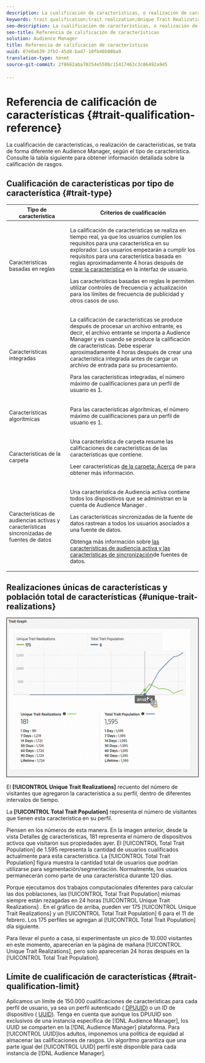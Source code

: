 ```yaml
---
description: La cualificación de características, o realización de características, se trata de forma diferente en Audience Manager, según el tipo de característica. Consulte la tabla siguiente para obtener información detallada sobre la calificación de rasgos.
keywords: trait qualification;trait realization;Unique Trait Realizations;UTR;Total Trait Population;TTP
seo-description: La cualificación de características, o realización de características, se trata de forma diferente en Audience Manager, según el tipo de característica. Consulte la tabla siguiente para obtener información detallada sobre la calificación de rasgos.
seo-title: Referencia de calificación de características
solution: Audience Manager
title: Referencia de calificación de características
uuid: 07e0a639-2fb2-45d8-bad7-10fb46b08ba9
translation-type: tm+mt
source-git-commit: 2f8662aba70254e550bc15417463c3c06492a9d5

---
```



# Referencia de calificación de características {#trait-qualification-reference}

La cualificación de características, o realización de características, se trata de forma diferente en Audience Manager, según el tipo de característica. Consulte la tabla siguiente para obtener información detallada sobre la calificación de rasgos.

## Cualificación de características por tipo de característica {#trait-type}

<table id="table_14CD705F376B44EEA9A6C011984356F0"> 
 <thead> 
  <tr> 
   <th colname="col1" class="entry"> Tipo de característica </th> 
   <th colname="col2" class="entry"> Criterios de cualificación </th> 
  </tr> 
 </thead>
 <tbody> 
  <tr> 
   <td colname="col1"> <p>Características basadas en reglas </p> </td> 
   <td colname="col2"> <p>La calificación de características se realiza en tiempo real, ya que los usuarios cumplen los requisitos para una característica en su explorador. Los usuarios empezarán a cumplir los requisitos para una característica basada en reglas aproximadamente 4 horas después de <a href="../../features/traits/create-onboarded-rule-based-traits.md#create-rules-based-or-onboarded-traits"> crear la característica</a> en la interfaz de usuario. </p> <p>Las características basadas en reglas le permiten utilizar controles de frecuencia <a href="../../features/segments/recency-and-frequency.md"></a> y actualización para los límites de frecuencia de publicidad y otros casos de uso. </p> </td> 
  </tr> 
  <tr> 
   <td colname="col1"> <p>Características integradas </p> </td> 
   <td colname="col2"> <p>La calificación de características se produce después de procesar un archivo entrante, es decir, el archivo entrante se importa a Audience Manager <a href="../../faq/faq-inbound-data-ingestion.md"></a> y es cuando se produce la calificación de características. Debe esperar aproximadamente 4 horas después de crear una característica integrada antes de cargar un archivo de entrada para su procesamiento.  </p> <p> Para las características integradas, el número máximo de cualificaciones para un perfil de usuario es 1. </p> </td> 
  </tr> 
  <tr> 
   <td colname="col1"> <p>Características algorítmicas </p> </td> 
   <td colname="col2"> <p>Para las características algorítmicas, el número máximo de cualificaciones para un perfil de usuario es 1. </p> </td> 
  </tr> 
  <tr> 
   <td colname="col1"> <p>Características de la carpeta </p> </td> 
   <td colname="col2"> <p>Una característica de carpeta resume las calificaciones de características de las características que contiene. </p> <p>Leer características <a href="../../features/traits/about-folder-traits.md"> de la carpeta: Acerca</a> de para obtener más información. </p> </td> 
  </tr>
  <tr> 
   <td colname="col1"> <p>Características de audiencias activas y características sincronizadas de fuentes de datos </p> </td> 
   <td colname="col2"> <p>Una característica de Audiencia <span class="wintitle"> activa contiene todos los dispositivos que se administran en la cuenta de</span> Audience Manager <span class="wintitle"></span> . </p> <p><span class="wintitle"> Las características</span> sincronizadas de la fuente de datos rastrean a todos los usuarios asociados a una fuente de datos. </p> <p>Obtenga más información sobre <a href="../../features/traits/client-activity-synced-audience-traits.md"> las características de audiencia activa y las características de sincronización</a>de fuentes de datos. </p> </td>
  </tr>
 </tbody>
</table>

## Realizaciones únicas de características y población total de características {#unique-trait-realizations}

![](assets/utr-ttp1.png)

El **[!UICONTROL Unique Trait Realizations]** recuento del número de visitantes que agregaron la característica a su perfil, dentro de diferentes intervalos de tiempo.

La **[!UICONTROL Total Trait Population]** representa el número de visitantes que tienen esta característica en su perfil.

Piensen en los números de esta manera. En la imagen anterior, desde la vista Detalles [de](../../features/traits/trait-details-page.md) características, 181 representa el número de dispositivos activos que visitaron sus propiedades ayer. El [!UICONTROL Total Trait Population] de 1.595 representa la cantidad de usuarios cualificados actualmente para esta característica. La [!UICONTROL Total Trait Population] figura muestra la cantidad total de usuarios que podrían utilizarse para segmentación/segmentación. Normalmente, los usuarios permanecerán como parte de una característica durante 120 días.

Porque ejecutamos dos trabajos computacionales diferentes para calcular las dos poblaciones, las [!UICONTROL Total Trait Population] mismas siempre están rezagadas en 24 horas [!UICONTROL Unique Trait Realizations] . En el gráfico de arriba, pueden ver 175 [!UICONTROL Unique Trait Realizations] y un [!UICONTROL Total Trait Population] 6 para el 11 de febrero. Los 175 perfiles se agregan al [!UICONTROL Total Trait Population] día siguiente.

Para llevar el punto a casa, si experimentaste un pico de 10.000 visitantes en este momento, aparecerían en la página de mañana [!UICONTROL Unique Trait Realizations], pero solo aparecerían 24 horas después en la [!UICONTROL Total Trait Population].

## Límite de cualificación de características {#trait-qualification-limit}

Aplicamos un límite de 150.000 cualificaciones de características para cada perfil de usuario, ya sea un perfil autenticado ( [DPUUID](../../reference/ids-in-aam.md)) o un ID de dispositivo ( [UUID](../../reference/ids-in-aam.md)). Tenga en cuenta que aunque los DPUUID son exclusivos de una instancia específica de [!DNL Audience Manager], los UUID se comparten en la [!DNL Audience Manager] plataforma. Para [!UICONTROL UUID]los adultos, imponemos una política de equidad al almacenar las calificaciones de rasgos. Un algoritmo garantiza que una parte igual del [!UICONTROL UUID] perfil esté disponible para cada instancia de [!DNL Audience Manager].
